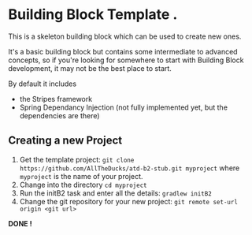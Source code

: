 Building Block Template . 
===================

This is a skeleton building block which can be used to create new ones.  

It's a basic building block but contains some intermediate to advanced concepts, so if
you're looking for somewhere to start with Building Block development, it may not be the best place to start.

By default it includes
* the Stripes framework
* Spring Dependancy Injection (not fully implemented yet, but the dependencies are there)


Creating a new Project
------------

1. Get the template project:  ````git clone https://github.com/AllTheDucks/atd-b2-stub.git myproject````
where ````myproject```` is the name of your project.
1. Change into the directory ````cd myproject````
1. Run the initB2 task and enter all the details: ````gradlew initB2```` 
1. Change the git repository for your new project: ````git remote set-url origin <git url>````

**DONE !**